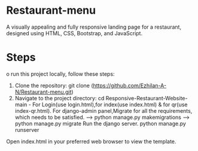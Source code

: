 # Restaurant-menu
A visually appealing and fully responsive landing page for a restaurant, designed using HTML, CSS, Bootstrap, and JavaScript.

# Steps
o run this project locally, follow these steps:

1. Clone the repository:
    git clone (https://github.com/Ezhilan-A-N/Restaurant-menu.git)
2. Navigate to the project directory:
    cd Responsive-Restaurant-Website-main - For Login(use login.html),for       index(use index.html) & for qr(use index-qr.html).
    For django-admin panel,Migrate for all the requirements, which needs to be satisfied.
       -->  python manage.py makemigrations
       -->  python manage.py migrate
   Run the django server.
         python manage.py runserver
   
Open index.html in your preferred web browser to view the template.
